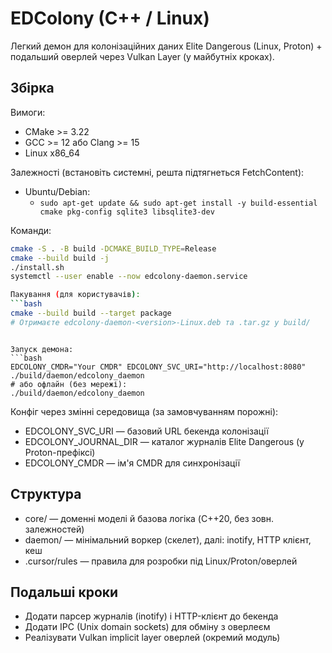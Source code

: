 # EDColony (C++ / Linux)

Легкий демон для колонізаційних даних Elite Dangerous (Linux, Proton) + подальший оверлей через Vulkan Layer (у майбутніх кроках).

## Збірка

Вимоги:
- CMake >= 3.22
- GCC >= 12 або Clang >= 15
- Linux x86_64

Залежності (встановіть системні, решта підтягнеться FetchContent):
- Ubuntu/Debian:
  - `sudo apt-get update && sudo apt-get install -y build-essential cmake pkg-config sqlite3 libsqlite3-dev`

Команди:

```bash
cmake -S . -B build -DCMAKE_BUILD_TYPE=Release
cmake --build build -j
./install.sh
systemctl --user enable --now edcolony-daemon.service

Пакування (для користувачів):
```bash
cmake --build build --target package
# Отримаєте edcolony-daemon-<version>-Linux.deb та .tar.gz у build/
```
```

Запуск демона:
```bash
EDCOLONY_CMDR="Your CMDR" EDCOLONY_SVC_URI="http://localhost:8080" ./build/daemon/edcolony_daemon
# або офлайн (без мережі):
./build/daemon/edcolony_daemon
```

Конфіг через змінні середовища (за замовчуванням порожні):
- EDCOLONY_SVC_URI — базовий URL бекенда колонізації
- EDCOLONY_JOURNAL_DIR — каталог журналів Elite Dangerous (у Proton-префіксі)
- EDCOLONY_CMDR — ім'я CMDR для синхронізації

## Структура
- core/ — доменні моделі й базова логіка (C++20, без зовн. залежностей)
- daemon/ — мінімальний воркер (скелет), далі: inotify, HTTP клієнт, кеш
- .cursor/rules — правила для розробки під Linux/Proton/оверлей

## Подальші кроки
- Додати парсер журналів (inotify) і HTTP-клієнт до бекенда
- Додати IPC (Unix domain sockets) для обміну з оверлеєм
- Реалізувати Vulkan implicit layer оверлей (окремий модуль)
